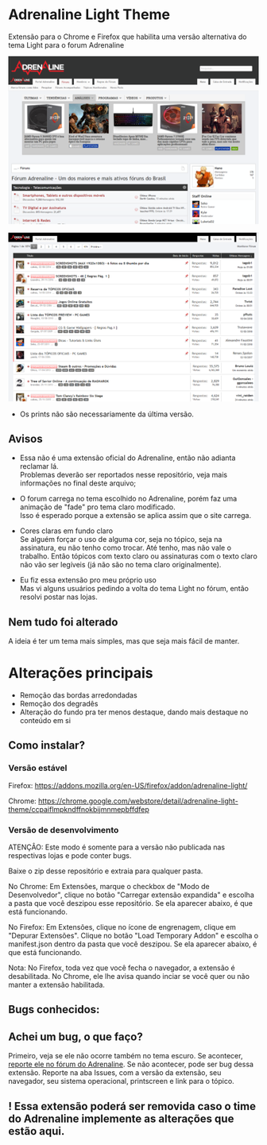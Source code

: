 # Adrenaline Light Theme
Extensão para o Chrome e Firefox que habilita uma versão alternativa do tema Light para o forum Adrenaline

![browser_img](https://raw.githubusercontent.com/AdrianoCahete/AdrenalineLight/master/bin/browser_img.png)

![browser_img2](https://raw.githubusercontent.com/AdrianoCahete/AdrenalineLight/master/bin/browser_img-2.png)

* Os prints não são necessariamente da última versão.


## Avisos
- Essa não é uma extensão oficial do Adrenaline, então não adianta reclamar lá.  
Problemas deverão ser reportados nesse repositório, veja mais informações no final deste arquivo;

- O forum carrega no tema escolhido no Adrenaline, porém faz uma animação de "fade" pro tema claro modificado.  
Isso é esperado porque a extensão se aplica assim que o site carrega.

- Cores claras em fundo claro  
Se alguém forçar o uso de alguma cor, seja no tópico, seja na assinatura, eu não tenho como trocar. Até tenho, mas não vale o trabalho.
Então tópicos com texto claro ou assinaturas com o texto claro não vão ser legíveis (já não são no tema claro originalmente).

- Eu fiz essa extensão pro meu próprio uso  
Mas vi alguns usuários pedindo a volta do tema Light no fórum, então resolvi postar nas lojas.

## Nem tudo foi alterado
A ideia é ter um tema mais simples, mas que seja mais fácil de manter.

# Alterações principais
- Remoção das bordas arredondadas
- Remoção dos degradês
- Alteração do fundo pra ter menos destaque, dando mais destaque no conteúdo em si

## Como instalar?

### Versão estável
Firefox: https://addons.mozilla.org/en-US/firefox/addon/adrenaline-light/  

Chrome: https://chrome.google.com/webstore/detail/adrenaline-light-theme/ccpaiflmpkndffnokbijmnmepbffdfep  


### Versão de desenvolvimento

ATENÇÂO: Este modo é somente para a versão não publicada nas respectivas lojas e pode conter bugs.

Baixe o zip desse repositório e extraia para qualquer pasta.

No Chrome: Em Extensões, marque o checkbox de "Modo de Desenvolvedor", clique no botão "Carregar extensão expandida" e escolha a pasta que você deszipou esse repositório.
Se ela aparecer abaixo, é que está funcionando.

No Firefox: Em Extensões, clique no ícone de engrenagem, clique em "Depurar Extensões". Clique no botão "Load Temporary Addon" e escolha o manifest.json dentro da pasta que você deszipou.
Se ela aparecer abaixo, é que está funcionando.

Nota: No Firefox, toda vez que você fecha o navegador, a extensão é desabilitada. No Chrome, ele lhe avisa quando inciar se você quer ou não manter a extensão habilitada.

## Bugs conhecidos:

## Achei um bug, o que faço?
Primeiro, veja se ele não ocorre também no tema escuro. Se acontecer, [reporte ele no fórum do Adrenaline](https://adrenaline.uol.com.br/forum/threads/bugs-do-forum-em-geral-relatem-aqui.363386/).
Se não acontecer, pode ser bug dessa extensão.
Reporte na aba Issues, com a versão da extensão, seu navegador, seu sistema operacional, printscreen e link para o tópico.

## ! Essa extensão poderá ser removida caso o time do Adrenaline implemente as alterações que estão aqui.